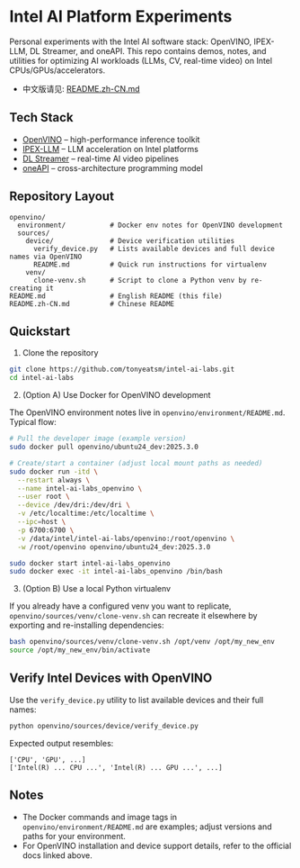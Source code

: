 # Intel AI Platform Experiments

Personal experiments with the Intel AI software stack: OpenVINO, IPEX-LLM, DL Streamer, and oneAPI. This repo contains demos, notes, and utilities for optimizing AI workloads (LLMs, CV, real-time video) on Intel CPUs/GPUs/accelerators.

- 中文版请见: [README.zh-CN.md](./README.zh-CN.md)

## Tech Stack

- [OpenVINO](https://docs.openvino.ai/) – high-performance inference toolkit
- [IPEX-LLM](https://github.com/intel-analytics/ipex-llm) – LLM acceleration on Intel platforms
- [DL Streamer](https://github.com/dlstreamer/dlstreamer) – real-time AI video pipelines
- [oneAPI](https://www.oneapi.com/) – cross-architecture programming model

## Repository Layout

```
openvino/
  environment/           # Docker env notes for OpenVINO development
  sources/
    device/              # Device verification utilities
      verify_device.py   # Lists available devices and full device names via OpenVINO
      README.md          # Quick run instructions for virtualenv
    venv/
      clone-venv.sh      # Script to clone a Python venv by re-creating it
README.md                # English README (this file)
README.zh-CN.md          # Chinese README
```

## Quickstart

1) Clone the repository
```bash
git clone https://github.com/tonyeatsm/intel-ai-labs.git
cd intel-ai-labs
```

2) (Option A) Use Docker for OpenVINO development

The OpenVINO environment notes live in `openvino/environment/README.md`. Typical flow:
```bash
# Pull the developer image (example version)
sudo docker pull openvino/ubuntu24_dev:2025.3.0

# Create/start a container (adjust local mount paths as needed)
sudo docker run -itd \
  --restart always \
  --name intel-ai-labs_openvino \
  --user root \
  --device /dev/dri:/dev/dri \
  -v /etc/localtime:/etc/localtime \
  --ipc=host \
  -p 6700:6700 \
  -v /data/intel/intel-ai-labs/openvino:/root/openvino \
  -w /root/openvino openvino/ubuntu24_dev:2025.3.0

sudo docker start intel-ai-labs_openvino
sudo docker exec -it intel-ai-labs_openvino /bin/bash
```

3) (Option B) Use a local Python virtualenv

If you already have a configured venv you want to replicate, `openvino/sources/venv/clone-venv.sh` can recreate it elsewhere by exporting and re-installing dependencies:
```bash
bash openvino/sources/venv/clone-venv.sh /opt/venv /opt/my_new_env
source /opt/my_new_env/bin/activate
```

## Verify Intel Devices with OpenVINO

Use the `verify_device.py` utility to list available devices and their full names:
```bash
python openvino/sources/device/verify_device.py
```
Expected output resembles:
```
['CPU', 'GPU', ...]
['Intel(R) ... CPU ...', 'Intel(R) ... GPU ...', ...]
```

## Notes

- The Docker commands and image tags in `openvino/environment/README.md` are examples; adjust versions and paths for your environment.
- For OpenVINO installation and device support details, refer to the official docs linked above.
